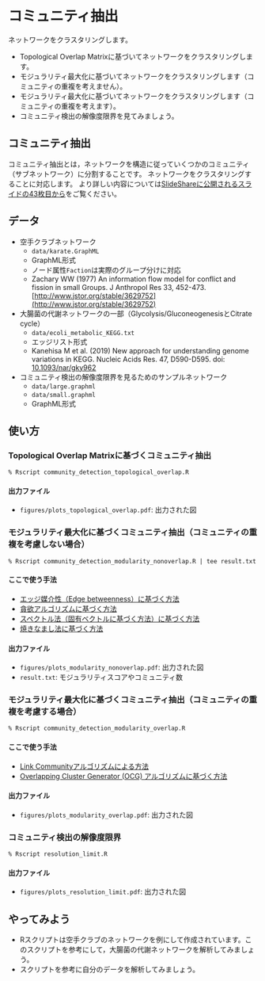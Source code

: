 # コミュニティ抽出
ネットワークをクラスタリングします。
* Topological Overlap Matrixに基づいてネットワークをクラスタリングします。
* モジュラリティ最大化に基づいてネットワークをクラスタリングします（コミュニティの重複を考えません）。
* モジュラリティ最大化に基づいてネットワークをクラスタリングします（コミュニティの重複を考えます）。
* コミュニティ検出の解像度限界を見てみましょう。

## コミュニティ抽出
コミュニティ抽出とは，ネットワークを構造に従っていくつかのコミュニティ（サブネットワーク）に分割することです。
ネットワークをクラスタリングすることに対応します。
より詳しい内容については[SlideShareに公開されるスライドの43枚目から](https://www.slideshare.net/kztakemoto/r-seminar-on-igraph)をご覧ください。

## データ
  * 空手クラブネットワーク
    * ``data/karate.GraphML``
    * GraphML形式
    * ノード属性``Faction``は実際のグループ分けに対応
    * Zachary WW (1977) An information flow model for conflict and fission in small Groups. J Anthropol Res 33, 452-473. [http://www.jstor.org/stable/3629752](http://www.jstor.org/stable/3629752)
  * 大腸菌の代謝ネットワークの一部（Glycolysis/GluconeogenesisとCitrate cycle）
    * ``data/ecoli_metabolic_KEGG.txt``
    * エッジリスト形式
    * Kanehisa M et al. (2019) New approach for understanding genome variations in KEGG. Nucleic Acids Res. 47, D590-D595. doi: [10.1093/nar/gky962](https://doi.org/10.1093/nar/gky962)
  * コミュニティ検出の解像度限界を見るためのサンプルネットワーク
    * ``data/large.graphml``
    * ``data/small.graphml``
    * GraphML形式

## 使い方
### Topological Overlap Matrixに基づくコミュニティ抽出
```
% Rscript community_detection_topological_overlap.R
```
#### 出力ファイル
* ``figures/plots_topological_overlap.pdf``: 出力された図

### モジュラリティ最大化に基づくコミュニティ抽出（コミュニティの重複を考慮しない場合）
```
% Rscript community_detection_modularity_nonoverlap.R | tee result.txt
```
#### ここで使う手法
* [エッジ媒介性（Edge betweenness）に基づく方法](http://samoa.santafe.edu/media/workingpapers/01-12-077.pdf)
* [貪欲アルゴリズムに基づく方法](https://arxiv.org/abs/cond-mat/0408187)
* [スペクトル法（固有ベクトルに基づく方法）に基づく方法](https://arxiv.org/abs/physics/0602124)
* [焼きなまし法に基づく方法](https://www.ncbi.nlm.nih.gov/pmc/articles/PMC2175124/)

#### 出力ファイル
* ``figures/plots_modularity_nonoverlap.pdf``: 出力された図
* ``result.txt``: モジュラリティスコアやコミュニティ数

### モジュラリティ最大化に基づくコミュニティ抽出（コミュニティの重複を考慮する場合）
```
% Rscript community_detection_modularity_overlap.R
```
#### ここで使う手法
* [Link Communityアルゴリズムによる方法](https://arxiv.org/abs/0903.3178)
* [Overlapping Cluster Generator (OCG) アルゴリズムに基づく方法](https://www.ncbi.nlm.nih.gov/pmc/articles/PMC3244771/)

#### 出力ファイル
* ``figures/plots_modularity_overlap.pdf``: 出力された図

### コミュニティ検出の解像度限界
```
% Rscript resolution_limit.R
```
#### 出力ファイル
* ``figures/plots_resolution_limit.pdf``: 出力された図

## やってみよう
* Rスクリプトは空手クラブのネットワークを例にして作成されています。このスクリプトを参考にして，大腸菌の代謝ネットワークを解析してみましょう。
* スクリプトを参考に自分のデータを解析してみましょう。
